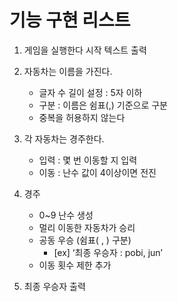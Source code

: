 # 기능 구현 리스트

1. 게임을 실행한다
   시작 텍스트 출력
2. 자동차는 이름을 가진다.
   - 글자 수 길이 설정 : 5자 이하
   - 구분 : 이름은 쉼표(,) 기준으로 구분
   - 중복을 허용하지 않는다

3. 각 자동차는 경주한다.
   - 입력 : 몇 번 이동할 지 입력
   - 이동 : 난수 값이 4이상이면 전진

4. 경주
   - 0~9 난수 생성
   - 멀리 이동한 자동차가 승리
   - 공동 우승 (쉼표( , ) 구분)
     - [ex] ‘최종 우승자 : pobi, jun’
   - 이동 횟수 제한 추가
5. 최종 우승자 출력